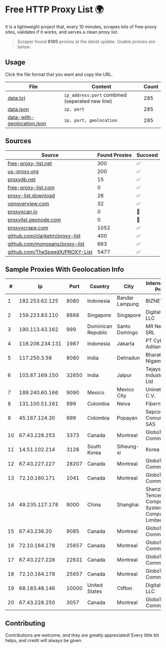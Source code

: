 
# Free HTTP Proxy List 🌍

It is a lightweight project that, every 10 minutes, scrapes lots of free-proxy sites, validates if it works, and serves a clean proxy list.


> Scraper found **8165** proxies at the latest update. Usable proxies are below.

## Usage

Click the file format that you want and copy the URL.


|File|Content|Count|
|----|-------|-----|
|[data.txt](https://raw.githubusercontent.com/themiralay/Proxy-List-World/master/data.txt)|`ip_address:port` combined (seperated new line)|285|
|[data.json](https://raw.githubusercontent.com/themiralay/Proxy-List-World/master/data.json)|`ip, port`|285|
|[data-with-geolocation.json](https://raw.githubusercontent.com/themiralay/Proxy-List-World/master/data-with-geolocation.json)|`ip, port, geolocation`|285|

## Sources

|Source|Found Proxies|Succeed|
|------|-------------|-------|
|[free-proxy-list.net](https://free-proxy-list.net)|300|✅|
|[us-proxy.org](https://www.us-proxy.org)|200|✅|
|[proxydb.net](http://proxydb.net)|15|✅|
|[free-proxy-list.com](https://free-proxy-list.com/?page=&port=&type%5B%5D=http&type%5B%5D=https&up_time=0&search=Search)|0|✅|
|[proxy-list.download](https://www.proxy-list.download/HTTP)|26|✅|
|[vpnoverview.com](https://vpnoverview.com/privacy/anonymous-browsing/free-proxy-servers)|32|✅|
|[proxyscan.io](https://www.proxyscan.io)|0|🚫|
|[proxylist.geonode.com](https://proxylist.geonode.com/api/proxy-list?limit=300&page=1&sort_by=lastChecked&sort_type=desc&protocols=http,https)|0|🚫|
|[proxyscrape.com](https://api.proxyscrape.com/v2/?request=displayproxies&protocol=http&timeout=10000&country=all&ssl=all&anonymity=all)|1052|✅|
|[github.com/clarketm/proxy-list](https://raw.githubusercontent.com/clarketm/proxy-list/master/proxy-list-raw.txt)|400|✅|
|[github.com/monosans/proxy-list](https://raw.githubusercontent.com/monosans/proxy-list/main/proxies/http.txt)|663|✅|
|[github.com/TheSpeedX/PROXY-List](https://raw.githubusercontent.com/TheSpeedX/PROXY-List/master/http.txt)|5477|✅|


## Sample Proxies With Geolocation Info

|#|Ip|Port|Country|City|Internet Service Provider|
|-|--|----|-------|----|-------------------------|
|1|182.253.62.125|8080|Indonesia|Bandar Lampung|BIZNET|
|2|159.223.83.110|8888|Singapore|Singapore|DigitalOcean, LLC|
|3|190.113.43.162|999|Dominican Republic|Santo Domingo|MR Networking, SRL|
|4|116.206.234.131|1987|Indonesia|Jakarta|PT Cyberindo Aditama|
|5|117.250.3.58|8080|India|Dehradun|Bharat Sanchar Nigam Ltd|
|6|103.87.169.150|32650|India|Jaipur|Tejays Industries Pvt Ltd|
|7|189.240.60.166|9090|Mexico|Mexico City|Uninet S.A. de C.V.|
|8|131.100.51.161|999|Colombia|Neiva|Fibernet TV SAS|
|9|45.167.124.30|999|Colombia|Popayán|Sepcom Comunicaciones SAS|
|10|67.43.228.253|3373|Canada|Montreal|GloboTech Communications|
|11|14.51.102.214|3128|South Korea|Siheung-si|Korea Telecom|
|12|67.43.227.227|28207|Canada|Montreal|GloboTech Communications|
|13|72.10.160.171|1041|Canada|Montreal|GloboTech Communications|
|14|49.235.127.178|8000|China|Shanghai|Shenzhen Tencent Computer Systems Company Limited|
|15|67.43.236.20|9085|Canada|Montreal|GloboTech Communications|
|16|72.10.164.178|25657|Canada|Montreal|GloboTech Communications|
|17|67.43.227.228|22631|Canada|Montreal|GloboTech Communications|
|18|72.10.164.178|25657|Canada|Montreal|GloboTech Communications|
|19|68.183.48.146|10000|United States|Clifton|DigitalOcean, LLC|
|20|67.43.228.250|3057|Canada|Montreal|GloboTech Communications|



## Contributing

Contributions are welcome, and they are greatly appreciated! Every
little bit helps, and credit will always be given.

